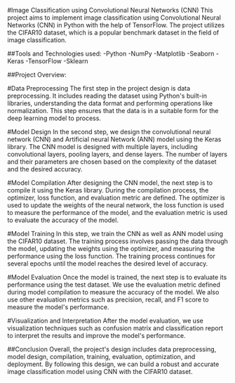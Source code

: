 #Image Classification using Convolutional Neural Networks (CNN)
This project aims to implement image classification using Convolutional Neural Networks (CNN) in Python with the help of TensorFlow. The project utilizes the CIFAR10 dataset, which is a popular benchmark dataset in the field of image classification.

##Tools and Technologies used:
-Python
-NumPy
-Matplotlib
-Seaborn
-Keras
-TensorFlow
-Sklearn

##Project Overview:

#Data Preprocessing
The first step in the project design is data preprocessing. It includes reading the dataset using Python's built-in libraries, understanding the data format and performing operations like normalization. This step ensures that the data is in a suitable form for the deep learning model to process.

#Model Design
In the second step, we design the convolutional neural network (CNN) and Artificial neural Network (ANN) model using the Keras library. The CNN model is designed with multiple layers, including convolutional layers, pooling layers, and dense layers. The number of layers and their parameters are chosen based on the complexity of the dataset and the desired accuracy.

#Model Compilation
After designing the CNN model, the next step is to compile it using the Keras library. During the compilation process, the optimizer, loss function, and evaluation metric are defined. The optimizer is used to update the weights of the neural network, the loss function is used to measure the performance of the model, and the evaluation metric is used to evaluate the accuracy of the model.

#Model Training
In this step, we train the CNN as well as ANN model using the CIFAR10 dataset. The training process involves passing the data through the model, updating the weights using the optimizer, and measuring the performance using the loss function. The training process continues for several epochs until the model reaches the desired level of accuracy.

#Model Evaluation
Once the model is trained, the next step is to evaluate its performance using the test dataset. We use the evaluation metric defined during model compilation to measure the accuracy of the model. We also use other evaluation metrics such as precision, recall, and F1 score to measure the model's performance.

#Visualization and Interpretation
After the model evaluation, we use visualization techniques such as confusion matrix and classification report to interpret the results and improve the model's performance.

##Conclusion
Overall, the project's design includes data preprocessing, model design, compilation, training, evaluation, optimization, and deployment. By following this design, we can build a robust and accurate image classification model using CNN with the CIFAR10 dataset.
